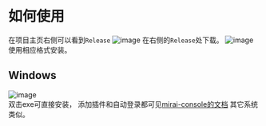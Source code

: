 # 如何使用
在项目主页右侧可以看到``Release``
![image](https://user-images.githubusercontent.com/56215747/147228571-d775c5f1-e5a9-4172-b528-5ca86eb68dd2.png)
在右侧的``Release``处下载。
![image](https://user-images.githubusercontent.com/56215747/147228775-0dcf28ef-a408-46cf-8b9e-89e93936e227.png)
使用相应格式安装。

## Windows
![image](https://user-images.githubusercontent.com/56215747/147229017-08033a71-e334-4994-9dcb-dac2ca25bb75.png)  
双击exe可直接安装，
添加插件和自动登录都可见[mirai-console的文档](https://github.com/mamoe/mirai/tree/dev/mirai-console)
其它系统类似。

